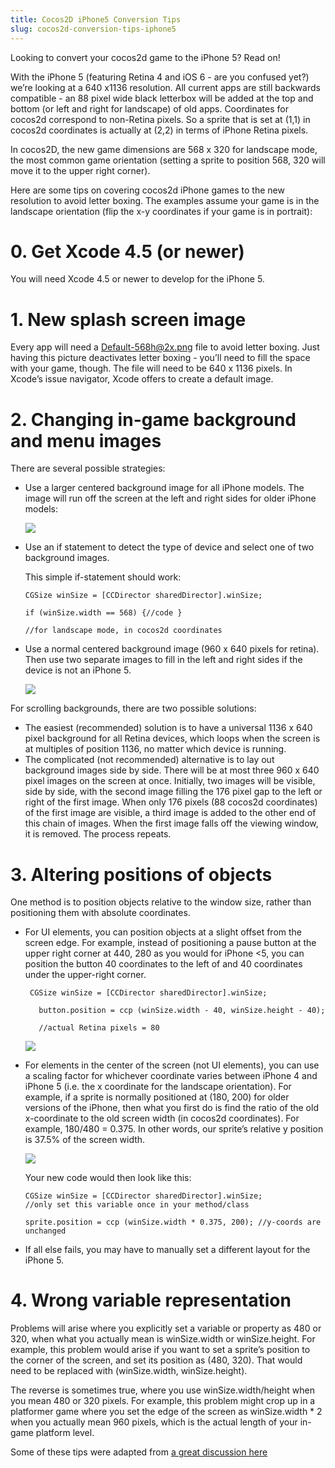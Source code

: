 ```yaml
---
title: Cocos2D iPhone5 Conversion Tips
slug: cocos2d-conversion-tips-iphone5
---            
```


Looking to convert your cocos2d game to the iPhone 5? Read on!

With the iPhone 5 (featuring Retina 4 and iOS 6 - are you confused yet?) we’re looking at a 640 x1136 resolution. All current apps are still backwards compatible - an 88 pixel wide black letterbox will be added at the top and bottom (or left and right for landscape) of old apps. Coordinates for cocos2d correspond to non-Retina pixels. So a sprite that is set at (1,1) in cocos2d coordinates is actually at (2,2) in terms of iPhone Retina pixels.

In cocos2D, the new game dimensions are 568 x 320 for landscape mode, the most common game orientation (setting a sprite to position 568, 320 will move it to the upper right corner).

Here are some tips on covering cocos2d iPhone games to the new resolution to avoid letter boxing. The examples assume your game is in the landscape orientation (flip the x-y coordinates if your game is in portrait):

# 0. Get Xcode 4.5 (or newer)

You will need Xcode 4.5 or newer to develop for the iPhone 5.

# 1. New splash screen image

Every app will need a Default-568h@2x.png file to avoid letter boxing. Just having this picture deactivates letter boxing - you’ll need to fill the space with your game, though. The file will need to be 640 x 1136 pixels. In Xcode’s issue navigator, Xcode offers to create a default image.

# 2. Changing in-game background and menu images

There are several possible strategies:

*   Use a larger centered background image for all iPhone models. The image will run off the screen at the left and right sides for older iPhone models:

    ![](https://static.makegameswith.us/gamernews_images/garTldNyBF/iphone5conversion.png)

*   Use an if statement to detect the type of device and select one of two background images.

    This simple if-statement should work:

    	CGSize winSize = [CCDirector sharedDirector].winSize;

    	if (winSize.width == 568) {//code }

    	//for landscape mode, in cocos2d coordinates

*   Use a normal centered background image (960 x 640 pixels for retina). Then use two separate images to fill in the left and right sides if the device is not an iPhone 5.

    ![](https://static.makegameswith.us/gamernews_images/ZgGZ3To7Gv/iphone5conversion_2.png)

For scrolling backgrounds, there are two possible solutions:

*   The easiest (recommended) solution is to have a universal 1136 x 640 pixel background for all Retina devices, which loops when the screen is at multiples of position 1136, no matter which device is running.</span>
*  The complicated (not recommended) alternative is to lay out background images side by side. There will be at most three 960 x 640 pixel images on the screen at once. Initially, two images will be visible, side by side, with the second image filling the 176 pixel gap to the left or right of the first image. When only 176 pixels (88 cocos2d coordinates) of the first image are visible, a third image is added to the other end of this chain of images. When the first image falls off the viewing window, it is removed. The process repeats.



# 3. Altering positions of objects

One method is to position objects relative to the window size, rather than positioning them with absolute coordinates.

*   For UI elements, you can position objects at a slight offset from the screen edge. For example, instead of positioning a pause button at the upper right corner at 440, 280 as you would for iPhone &lt;5, you can position the button 40 coordinates to the left of and 40 coordinates under the upper-right corner.

    	 CGSize winSize = [CCDirector sharedDirector].winSize;

    	   button.position = ccp (winSize.width - 40, winSize.height - 40);

    	   //actual Retina pixels = 80

    ![](https://static.makegameswith.us/gamernews_images/CSNJwLQ6vJ/iphone5conversion_3.png)

*   For elements in the center of the screen (not UI elements), you can use a scaling factor for whichever coordinate varies between iPhone 4 and iPhone 5 (i.e. the x coordinate for the landscape orientation).
	For example, if a sprite is normally positioned at (180, 200) for older versions of the iPhone, then what you first do is find the ratio of the old x-coordinate to the old screen width (in cocos2d coordinates). For example, 180/480 = 0.375. In other words, our sprite’s relative y position is 37.5% of the screen width.

    ![](https://static.makegameswith.us/gamernews_images/xhmTfdWAMd/iphone5conversion_4.png)

	Your new code would then look like this:

    	CGSize winSize = [CCDirector sharedDirector].winSize;
    	//only set this variable once in your method/class

    	sprite.position = ccp (winSize.width * 0.375, 200); //y-coords are unchanged

*   If all else fails, you may have to manually set a different layout for the iPhone 5.

# 4. Wrong variable representation

Problems will arise where you explicitly set a variable or property as 480 or 320, when what you actually mean is winSize.width or winSize.height. For example, this problem would arise if you want to set a sprite’s position to the corner of the screen, and set its position as (480, 320). That would need to be replaced with (winSize.width, winSize.height).

The reverse is sometimes true, where you use winSize.width/height when you mean 480 or 320 pixels. For example, this problem might crop up in a platformer game where you set the edge of the screen as winSize.width * 2 when you actually mean 960 pixels, which is the actual length of your in-game platform level.

Some of these tips were adapted from [a great discussion here](http://www.cocos2d-iphone.org/forum/topic/39491)
